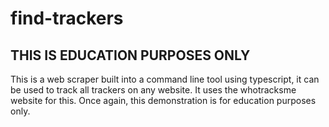 # find-trackers

## THIS IS EDUCATION PURPOSES ONLY

This is a web scraper built into a command line tool using typescript, it can be used to track all trackers on any website. It uses the whotracksme website for this. Once again, this demonstration is for education purposes only.

